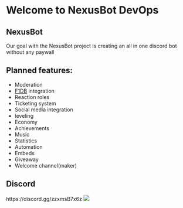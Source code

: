 <h1>Welcome to NexusBot DevOps</h1>

<h2> NexusBot</h2>
<p> Our goal with the NexusBot project is creating an all in one discord bot without any paywall</p>

<h2>Planned features:</h2>

- Moderation 
- [F1DB](https://github.com/f1db/f1db) integration
- Reaction roles
- Ticketing system
- Social media integration
- leveling
- Economy
- Achievements
- Music
- Statistics
- Automation
- Embeds
- Giveaway
- Welcome channel(maker)



<h2>Discord</h2>
https://discord.gg/zzxmsB7x6z
<img src="https://static-00.iconduck.com/assets.00/discord-icon-2048x2048-o5mluhz2.png" />
